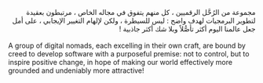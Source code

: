 <div dir="rtl">
مجموعة من الرُحَّل الرقميين ، كل منهم يتفوق في مجاله الخاص ، مرتبطون بعقيدة لتطوير البرمجيات لهدف واضح : ليس للسيطرة ، ولكن لإلهام التغيير الإيجابي ، على أمل جعل عالمنا اليوم أكثر تأصُّلاً وبلا شك أكثر جاذبية !
</div>

<br>
A group of digital nomads, each excelling in their own craft, are bound by creed to develop software with a purposeful premise: not to control, but to inspire positive change, in hope of making our world effectively more grounded and undeniably more attractive!

